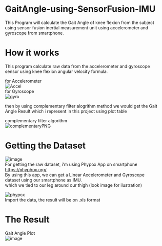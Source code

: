 # GaitAngle-using-SensorFusion-IMU 
This Program will calculate the Gait Angle of knee flexion from the subject using sensor fusion inertial measurement unit using accelerometer and gyroscope from smartphone.

# How it works
This program calculate raw data from the accelerometer and gyroscope sensor using knee flexion angular velocity formula.

for Accelerometer  
![Accel](https://user-images.githubusercontent.com/42132479/116361055-bf821c00-a82a-11eb-911b-0818e8d3edae.PNG)  
for Gyroscope  
![gyro](https://user-images.githubusercontent.com/42132479/116361082-c577fd00-a82a-11eb-9f21-dfae82ec67e4.PNG)  

then by using complementary filter alogrithm method we would get the Gait Angle Result which i represent in this project using plot table  

complementary filter algorithm    
![complementaryPNG](https://user-images.githubusercontent.com/42132479/116361416-299ac100-a82b-11eb-9335-b457363a405c.PNG)  

# Getting the Dataset
![image](https://user-images.githubusercontent.com/42132479/116361790-8dbd8500-a82b-11eb-9843-a7a46a6a4991.png)  
For getting the raw dataset, i'm using Phypox App on smartphone https://phyphox.org/  
By using this app, we can get a Linear Accelerometer and Gyroscope dataset using our smartphone as IMU.  
which we tied to our leg around our thigh (look image for ilustration)

![phypox](https://user-images.githubusercontent.com/42132479/116362856-b6924a00-a82c-11eb-80b1-138074ff8132.PNG)  
Import the data, the result will be on .xls format

# The Result
Gait Angle Plot  
![image](https://user-images.githubusercontent.com/42132479/116363149-07a23e00-a82d-11eb-9861-71cb8342b0a5.png)
